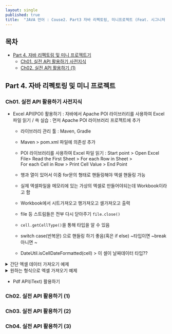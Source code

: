 ```yaml
---
layout: single
published: true
title:  "JAVA 언어 : Couse2. Part3 자바 리펙토링, 미니프로젝트 (Feat. 시그니처 백엔드 강의)"
---
```




## 목차

- [Part 4. 자바 리펙토링 및 미니 프로젝트기](#part3-api-활용하기-1)
  * [Ch01. 실전 API 활용하기 사전지식](#ch01-실전-api-활용하기-사전지식)
  * [Ch02. 실전 API 활용하기 (1)](#ch02-실전-api-활용하기-1)

## Part 4. 자바 리펙토링 및 미니 프로젝트

### Ch01. 실전 API 활용하기 사전지식

* Excel API(POI) 활용하기
  : 자바에서 Apache POI 라이브러리를 사용하여 Excel 파일 읽기 / 쓱 실습
  : 먼저 Apache POI 라이브러리 프로젝트에 추가

  - 라이브러리 관리 툴 : Maven, Gradle
  - Maven > pom.xml 파일에 의존성 추가
  - POI 라이브러리를 사용하여 Excel 파일 읽기
    : Start point > Open Excel File> Read the First Sheet > For each Row in Sheet >  
    For each Cell in Row > Print Cell Value > End Point
  - 행과 열이 있어서 이중 for문의 형태로 핸들링해야 엑셀 핸들링 가능
  - 실제 엑셀파일을 메모리에 있는 가상의 엑셀로 만들어야되는데  Workbook이라고 함
  - Workbook에서 시트가져오고 행가져오고 셀가져오고 출력
  - file 등 스트림들은 전부 다시 닫아주기 `file.close()`


  - `cell.getCellType()`을 통해 타입을 알 수 있음
  - switch case(반복문) 으로 핸들링 하기 좋음(혹은 if else) ~타입이면 ~break 아니면 ~
  - DateUtil.isCellDateFormatted(cell) > 이 셀이 날짜데이터 타입??

<details>
  <summary>
    간단 엑셀 데이터 가져오기 예제
  </summary>

<div markdown="1">
  <br>

```java
import java.io.File;
import java.io.FileInputStream;
import java.io.IOException;

public class ExcelExample {
    public static void main(String[] args) {
        try{
            FileInputStream file=new FileInputStream(new File("example.xlsx"));
            //파일에서 읽어와야됨. 파일이름 적어줘야됨. 실제 엑셀파일
            //실제 엑셀파일을 메모리에 있는 가상의 엑셀로 만들어야되는데  Workbook이라고 함
            Workbook workbook= WorkbookFactory.create(file);
            Sheet sheet=workbook.getSheetAt(0);
            for(Row row: sheet){
                for(Cell cell: row){
                    System.out.print(cell+"\t");
                }
                System.out.println();//줄바꿈
            }
            file.close();
            System.out.println("엑셀에서 데이터 읽어오기 성공");
        }catch(IOException e){
            e.printStackTrace();
        }
    }
}
```

</div>
</details>


<details>
  <summary>
    원하는 형식으로 엑셀 가져오기 예제
  </summary>

<div markdown="1">
  <br>


```java
public class ExcelExample {
  public static void main(String[] args) {
    try {
      FileInputStream file = new FileInputStream(new File("example.xlsx"));
      Workbook workbook = WorkbookFactory.create(file);
      Sheet sheet = workbook.getSheetAt(0);
      for (Row row : sheet) {
        for (Cell cell : row) {
          switch (cell.getCellType()) {
            case NUMERIC:
            if (DateUtil.isCellDateFormatted(cell)) {
              Date dateValue = cell.getDateCellValue();
              DateFormat dateFormat = new SimpleDateFormat("yyyy-MM-dd");
              String formattedDate = dateFormat.format(dateValue);
              System.out.print(formattedDate + "\t");
            } else {
              double numericValue = cell.getNumericCellValue();
            if (numericValue == Math.floor(numericValue)) {
              int intValue = (int) numericValue;
              System.out.print(intValue + "\t");
            } else {
              System.out.print(numericValue + "\t");
              }
            }
          break;
          case STRING:
              String stringValue = cell.getStringCellValue();
              System.out.print(stringValue + "\t");
              break;
              case BOOLEAN:
              boolean booleanValue = cell.getBooleanCellValue();
              System.out.print(booleanValue + "\t");
              break;
          case FORMULA:
            String formulaValue = cell.getCellFormula();
            System.out.print(formulaValue + "\t");
            break;
          case BLANK:
            System.out.print("\t");
            break;
            default:
            System.out.print("\t");
            break;
            }
            }
            System.out.println();
            }
            file.close();
            } catch (IOException e) {
        e.printStackTrace();
      }
    }
}
```

</div>
</details>


* Pdf API(iText) 활용하기

### Ch02. 실전 API 활용하기 (1)
### Ch03. 실전 API 활용하기 (2)
### Ch04. 실전 API 활용하기 (3)
